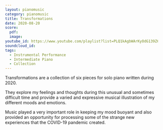 ```yaml
---
layout: pianomusic
category: pianomusic
title: Transformations
date: 2020-08-20
score:
  pdf: 
  image: 
youtube_id: https://www.youtube.com/playlist?list=PLQ1kAgbWArKyOdG139Z6LTcERMvzqlJU-
soundcloud_id: 
tags:
  - Instrumental Performance
  - Intermediate Piano
  - Collection
---
```


Transformations are a collection of six pieces for solo piano written during 2020. 

They explore my feelings and thoughts during this unusual and sometimes difficult time and provide a varied and expressive musical illustration of my different moods and emotions.

Music played a very important role in keeping my mood buoyant and also provided an opportunity for processing some of the strange new experiences that the COVID-19 pandemic created. 